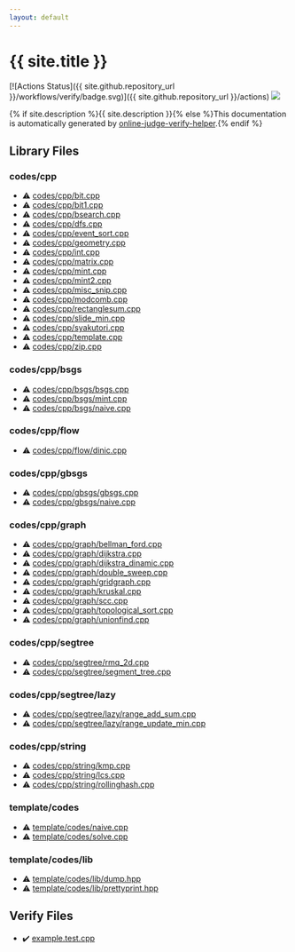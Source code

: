```yaml
---
layout: default
---
```


<!-- mathjax config similar to math.stackexchange -->
<script type="text/javascript" async
  src="https://cdnjs.cloudflare.com/ajax/libs/mathjax/2.7.5/MathJax.js?config=TeX-MML-AM_CHTML">
</script>
<script type="text/x-mathjax-config">
  MathJax.Hub.Config({
    TeX: { equationNumbers: { autoNumber: "AMS" }},
    tex2jax: {
      inlineMath: [ ['$','$'] ],
      processEscapes: true
    },
    "HTML-CSS": { matchFontHeight: false },
    displayAlign: "left",
    displayIndent: "2em"
  });
</script>

<script type="text/javascript" src="https://cdnjs.cloudflare.com/ajax/libs/jquery/3.4.1/jquery.min.js"></script>
<script src="https://cdn.jsdelivr.net/npm/jquery-balloon-js@1.1.2/jquery.balloon.min.js" integrity="sha256-ZEYs9VrgAeNuPvs15E39OsyOJaIkXEEt10fzxJ20+2I=" crossorigin="anonymous"></script>
<script type="text/javascript" src="assets/js/copy-button.js"></script>
<link rel="stylesheet" href="assets/css/copy-button.css" />


# {{ site.title }}

[![Actions Status]({{ site.github.repository_url }}/workflows/verify/badge.svg)]({{ site.github.repository_url }}/actions)
<a href="{{ site.github.repository_url }}"><img src="https://img.shields.io/github/last-commit/{{ site.github.owner_name }}/{{ site.github.repository_name }}" /></a>

{% if site.description %}{{ site.description }}{% else %}This documentation is automatically generated by <a href="https://github.com/kmyk/online-judge-verify-helper">online-judge-verify-helper</a>.{% endif %}

## Library Files

<div id="7c19064045d3d46a80d9dc742b659ff9"></div>

### codes/cpp

* :warning: <a href="library/codes/cpp/bit.cpp.html">codes/cpp/bit.cpp</a>
* :warning: <a href="library/codes/cpp/bit1.cpp.html">codes/cpp/bit1.cpp</a>
* :warning: <a href="library/codes/cpp/bsearch.cpp.html">codes/cpp/bsearch.cpp</a>
* :warning: <a href="library/codes/cpp/dfs.cpp.html">codes/cpp/dfs.cpp</a>
* :warning: <a href="library/codes/cpp/event_sort.cpp.html">codes/cpp/event_sort.cpp</a>
* :warning: <a href="library/codes/cpp/geometry.cpp.html">codes/cpp/geometry.cpp</a>
* :warning: <a href="library/codes/cpp/int.cpp.html">codes/cpp/int.cpp</a>
* :warning: <a href="library/codes/cpp/matrix.cpp.html">codes/cpp/matrix.cpp</a>
* :warning: <a href="library/codes/cpp/mint.cpp.html">codes/cpp/mint.cpp</a>
* :warning: <a href="library/codes/cpp/mint2.cpp.html">codes/cpp/mint2.cpp</a>
* :warning: <a href="library/codes/cpp/misc_snip.cpp.html">codes/cpp/misc_snip.cpp</a>
* :warning: <a href="library/codes/cpp/modcomb.cpp.html">codes/cpp/modcomb.cpp</a>
* :warning: <a href="library/codes/cpp/rectanglesum.cpp.html">codes/cpp/rectanglesum.cpp</a>
* :warning: <a href="library/codes/cpp/slide_min.cpp.html">codes/cpp/slide_min.cpp</a>
* :warning: <a href="library/codes/cpp/syakutori.cpp.html">codes/cpp/syakutori.cpp</a>
* :warning: <a href="library/codes/cpp/template.cpp.html">codes/cpp/template.cpp</a>
* :warning: <a href="library/codes/cpp/zip.cpp.html">codes/cpp/zip.cpp</a>


<div id="2919ca346b08b61c9d5887ac26b78604"></div>

### codes/cpp/bsgs

* :warning: <a href="library/codes/cpp/bsgs/bsgs.cpp.html">codes/cpp/bsgs/bsgs.cpp</a>
* :warning: <a href="library/codes/cpp/bsgs/mint.cpp.html">codes/cpp/bsgs/mint.cpp</a>
* :warning: <a href="library/codes/cpp/bsgs/naive.cpp.html">codes/cpp/bsgs/naive.cpp</a>


<div id="682f2e9a44f3ba26447e5aba3266306e"></div>

### codes/cpp/flow

* :warning: <a href="library/codes/cpp/flow/dinic.cpp.html">codes/cpp/flow/dinic.cpp</a>


<div id="8f21e9984bde415b2d8510df1b278b64"></div>

### codes/cpp/gbsgs

* :warning: <a href="library/codes/cpp/gbsgs/gbsgs.cpp.html">codes/cpp/gbsgs/gbsgs.cpp</a>
* :warning: <a href="library/codes/cpp/gbsgs/naive.cpp.html">codes/cpp/gbsgs/naive.cpp</a>


<div id="3ec2d728d77befc78f832b5911706770"></div>

### codes/cpp/graph

* :warning: <a href="library/codes/cpp/graph/bellman_ford.cpp.html">codes/cpp/graph/bellman_ford.cpp</a>
* :warning: <a href="library/codes/cpp/graph/dijkstra.cpp.html">codes/cpp/graph/dijkstra.cpp</a>
* :warning: <a href="library/codes/cpp/graph/dijkstra_dinamic.cpp.html">codes/cpp/graph/dijkstra_dinamic.cpp</a>
* :warning: <a href="library/codes/cpp/graph/double_sweep.cpp.html">codes/cpp/graph/double_sweep.cpp</a>
* :warning: <a href="library/codes/cpp/graph/gridgraph.cpp.html">codes/cpp/graph/gridgraph.cpp</a>
* :warning: <a href="library/codes/cpp/graph/kruskal.cpp.html">codes/cpp/graph/kruskal.cpp</a>
* :warning: <a href="library/codes/cpp/graph/scc.cpp.html">codes/cpp/graph/scc.cpp</a>
* :warning: <a href="library/codes/cpp/graph/topological_sort.cpp.html">codes/cpp/graph/topological_sort.cpp</a>
* :warning: <a href="library/codes/cpp/graph/unionfind.cpp.html">codes/cpp/graph/unionfind.cpp</a>


<div id="be3aa2b43feda595aa89da363e1e6700"></div>

### codes/cpp/segtree

* :warning: <a href="library/codes/cpp/segtree/rmq_2d.cpp.html">codes/cpp/segtree/rmq_2d.cpp</a>
* :warning: <a href="library/codes/cpp/segtree/segment_tree.cpp.html">codes/cpp/segtree/segment_tree.cpp</a>


<div id="fd7327930a755f2af79454333bd36f77"></div>

### codes/cpp/segtree/lazy

* :warning: <a href="library/codes/cpp/segtree/lazy/range_add_sum.cpp.html">codes/cpp/segtree/lazy/range_add_sum.cpp</a>
* :warning: <a href="library/codes/cpp/segtree/lazy/range_update_min.cpp.html">codes/cpp/segtree/lazy/range_update_min.cpp</a>


<div id="f42fe2b40278a2240b94f3b23e9cd7ad"></div>

### codes/cpp/string

* :warning: <a href="library/codes/cpp/string/kmp.cpp.html">codes/cpp/string/kmp.cpp</a>
* :warning: <a href="library/codes/cpp/string/lcs.cpp.html">codes/cpp/string/lcs.cpp</a>
* :warning: <a href="library/codes/cpp/string/rollinghash.cpp.html">codes/cpp/string/rollinghash.cpp</a>


<div id="cec240864475a2bf018f158bcf464795"></div>

### template/codes

* :warning: <a href="library/template/codes/naive.cpp.html">template/codes/naive.cpp</a>
* :warning: <a href="library/template/codes/solve.cpp.html">template/codes/solve.cpp</a>


<div id="28696bc3f2ce84c48e7d93f9b7692649"></div>

### template/codes/lib

* :warning: <a href="library/template/codes/lib/dump.hpp.html">template/codes/lib/dump.hpp</a>
* :warning: <a href="library/template/codes/lib/prettyprint.hpp.html">template/codes/lib/prettyprint.hpp</a>


## Verify Files

* :heavy_check_mark: <a href="verify/example.test.cpp.html">example.test.cpp</a>



